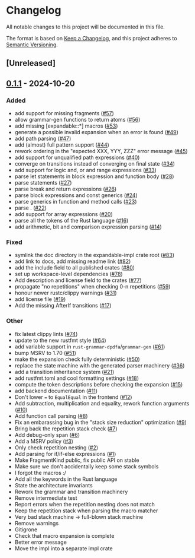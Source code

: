 # Changelog

All notable changes to this project will be documented in this file.

The format is based on [Keep a Changelog](https://keepachangelog.com/en/1.0.0/),
and this project adheres to [Semantic Versioning](https://semver.org/spec/v2.0.0.html).

## [Unreleased]

## [0.1.1](https://github.com/scrabsha/expandable/compare/expandable-impl-v0.1.0...expandable-impl-v0.1.1) - 2024-10-20

### Added

- add support for missing fragments ([#57](https://github.com/scrabsha/expandable/pull/57))
- allow grammar-gen functions to return atoms ([#56](https://github.com/scrabsha/expandable/pull/56))
- add missing [expandable::*] macros ([#53](https://github.com/scrabsha/expandable/pull/53))
- generate a possible invalid expansion when an error is found ([#49](https://github.com/scrabsha/expandable/pull/49))
- add path parsing ([#47](https://github.com/scrabsha/expandable/pull/47))
- add (almost) full pattern support ([#44](https://github.com/scrabsha/expandable/pull/44))
- rework ordering in the "expected XXX, YYY, ZZZ" error message ([#45](https://github.com/scrabsha/expandable/pull/45))
- add support for unqualified path expressions ([#40](https://github.com/scrabsha/expandable/pull/40))
- converge on transitions instead of converging on final state ([#34](https://github.com/scrabsha/expandable/pull/34))
- add support for logic and, or and range expressions ([#33](https://github.com/scrabsha/expandable/pull/33))
- parse let statements in block expression and function body ([#28](https://github.com/scrabsha/expandable/pull/28))
- parse statements ([#27](https://github.com/scrabsha/expandable/pull/27))
- parse break and return expressions ([#26](https://github.com/scrabsha/expandable/pull/26))
- parse block expressions and const generics ([#24](https://github.com/scrabsha/expandable/pull/24))
- parse generics in function and method calls ([#23](https://github.com/scrabsha/expandable/pull/23))
- parse <expr> . <something> ([#22](https://github.com/scrabsha/expandable/pull/22))
- add support for array expressions ([#20](https://github.com/scrabsha/expandable/pull/20))
- parse all the tokens of the Rust language ([#16](https://github.com/scrabsha/expandable/pull/16))
- add arithmetic, bit and comparison expression parsing ([#14](https://github.com/scrabsha/expandable/pull/14))

### Fixed

- symlink the doc directory in the expandable-impl crate root ([#83](https://github.com/scrabsha/expandable/pull/83))
- add link to docs, add missing readme link ([#82](https://github.com/scrabsha/expandable/pull/82))
- add the include field to all published crates ([#80](https://github.com/scrabsha/expandable/pull/80))
- set up workspace-level dependencies ([#78](https://github.com/scrabsha/expandable/pull/78))
- Add description and license field to the crates ([#77](https://github.com/scrabsha/expandable/pull/77))
- propagate "no repetitions" when checking 0-n repetitions ([#59](https://github.com/scrabsha/expandable/pull/59))
- honour newer rustc/clippy warnings ([#31](https://github.com/scrabsha/expandable/pull/31))
- add license file ([#19](https://github.com/scrabsha/expandable/pull/19))
- Add the missing AfterIf transitions ([#17](https://github.com/scrabsha/expandable/pull/17))

### Other

- fix latest clippy lints ([#74](https://github.com/scrabsha/expandable/pull/74))
- update to the new rustfmt style ([#64](https://github.com/scrabsha/expandable/pull/64))
- add variable support in `rust-grammar-dpdfa`/`grammar-gen` ([#61](https://github.com/scrabsha/expandable/pull/61))
- bump MSRV to 1.70 ([#51](https://github.com/scrabsha/expandable/pull/51))
- make the expansion check fully deterministic ([#50](https://github.com/scrabsha/expandable/pull/50))
- replace the state machine with the generated parser machinery ([#36](https://github.com/scrabsha/expandable/pull/36))
- add a transition inheritance system ([#21](https://github.com/scrabsha/expandable/pull/21))
- add rustfmt.toml and cool formatting settings ([#18](https://github.com/scrabsha/expandable/pull/18))
- compute the token descriptions before checking the expansion ([#15](https://github.com/scrabsha/expandable/pull/15))
- add backend documentation ([#11](https://github.com/scrabsha/expandable/pull/11))
- Don't lower `=` to `EqualEqual` in the frontend ([#12](https://github.com/scrabsha/expandable/pull/12))
- Add subtraction, multiplication and equality, rework function arguments ([#10](https://github.com/scrabsha/expandable/pull/10))
- Add function call parsing ([#8](https://github.com/scrabsha/expandable/pull/8))
- Fix an embarassing bug in the "stack size reduction" optimization ([#9](https://github.com/scrabsha/expandable/pull/9))
- Bring back the repetition stack check ([#7](https://github.com/scrabsha/expandable/pull/7))
- Add debug-only span ([#6](https://github.com/scrabsha/expandable/pull/6))
- Add a MSRV policy ([#3](https://github.com/scrabsha/expandable/pull/3))
- Only check repetition nesting ([#2](https://github.com/scrabsha/expandable/pull/2))
- Add parsing for if/if-else expressions ([#1](https://github.com/scrabsha/expandable/pull/1))
- Make FragmentKind public, fix public API on stable
- Make sure we don't accidentally keep some stack symbols
- I forgot the macros :/
- Add all the keywords in the Rust language
- State the architecture invariants
- Rework the grammar and transition machinery
- Remove intermediate test
- Report errors when the repetition nesting does not match
- Keep the repetition stack when parsing the macro matcher
- Very bad stack machine -> full-blown stack machine
- Remove warnings
- Gitigrone
- Check that macro expansion is complete
- Better error message
- Move the impl into a separate impl crate
